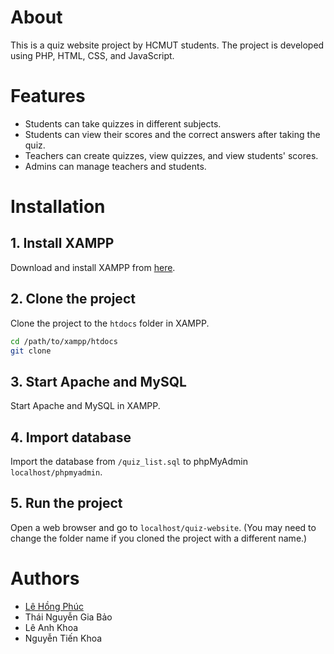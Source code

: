 # About
This is a quiz website project by HCMUT students. The project is developed using PHP, HTML, CSS, and JavaScript. 

# Features
- Students can take quizzes in different subjects.
- Students can view their scores and the correct answers after taking the quiz.
- Teachers can create quizzes, view quizzes, and view students' scores.
- Admins can manage teachers and students.

# Installation
## 1. Install XAMPP
Download and install XAMPP from [here](https://www.apachefriends.org/index.html).

## 2. Clone the project
Clone the project to the `htdocs` folder in XAMPP.
```bash
cd /path/to/xampp/htdocs
git clone
```

## 3. Start Apache and MySQL
Start Apache and MySQL in XAMPP.

## 4. Import database
Import the database from `/quiz_list.sql` to phpMyAdmin `localhost/phpmyadmin`.

## 5. Run the project
Open a web browser and go to `localhost/quiz-website`.  (You may need to change the folder name if you cloned the project with a different name.)

# Authors
- [Lê Hồng Phúc](https://github.com/lhplhp10102004)
- Thái Nguyễn Gia Bảo
- Lê Anh Khoa
- Nguyễn Tiến Khoa
